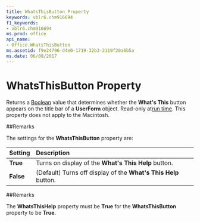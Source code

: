 ```yaml
---
title: WhatsThisButton Property
keywords: vblr6.chm916694
f1_keywords:
- vblr6.chm916694
ms.prod: office
api_name:
- Office.WhatsThisButton
ms.assetid: f9e24796-d4e0-1719-32b3-2119f20a6b5a
ms.date: 06/08/2017
---
```



# WhatsThisButton Property



Returns a [Boolean](../../Glossary/vbe-glossary.md) value that determines whether the **What's This** button appears on the title bar of a **UserForm** object. Read-only at[run time](../../Glossary/vbe-glossary.md). This property does not apply to the Macintosh.

##Remarks

The settings for the  **WhatsThisButton** property are:


|**Setting**|**Description**|
|:-----|:-----|
|**True**|Turns on display of the  **What's This Help** button.|
|**False**|(Default) Turns off display of the  **What's This Help** button.|


##Remarks

The  **WhatsThisHelp** property must be **True** for the **WhatsThisButton** property to be **True**.


